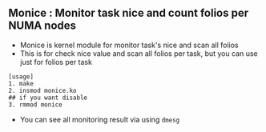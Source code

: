 ## Monice : Monitor task nice and count folios per NUMA nodes

- Monice is kernel module for monitor task's nice and scan all folios
- This is for check nice value and scan all folios per task, but you can use just for folios per task

```
[usage]
1. make
2. insmod monice.ko
## if you want disable
3. rmmod monice
```

- You can see all monitoring result via using `dmesg`

